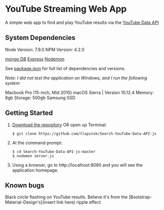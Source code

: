 # YouTube Streaming Web App 
A simple web app to find and play YouTube results via the [YouTube Data API](https://developers.google.com/youtube/v3/getting-started)

## System Dependencies

Node Version: 7.9.0
NPM Version: 4.2.0

[mongo DB](https://github.com/mongodb/mongo)
[Express](https://github.com/expressjs/express)
[Nodemon](https://github.com/remy/nodemon)

See [package.json](https://github.com/tlapinsk/Search-YouTube-Data-API-js/blob/master/package.json) for full list of dependencies and versions.

_Note: I did not test the application on Windows, and I run the following system_

Macbook Pro (15-inch, Mid 2010)
macOS Sierra | Version 10.12.4
Memory: 8gb
Storage: 500gb Samsung SSD

## Getting Started

1. [Download the repository](https://github.com/tlapinsk/Search-YouTube-Data-API-js/archive/master.zip) OR open up Terminal:

	```shell session
	$ git clone https://github.com/tlapinsk/Search-YouTube-Data-API-js
	```

2. At the command prompt:

	```shell session
	$ cd Search-YouTube-Data-API-js-master
	$ nodemon server.js
	```

3. Using a browser, go to http://localhost:8080 and you will see the application homepage.


## Known bugs
Black circle flashing on YouTube results. Believe it's from the [Bootstrap-Material-Design's](insert link here) ripple effect
